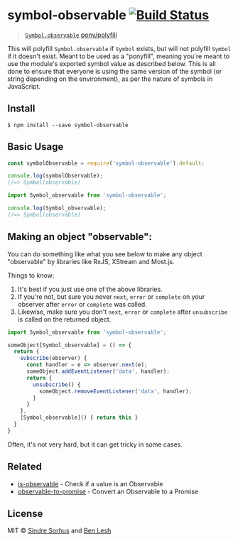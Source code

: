 # symbol-observable [![Build Status](https://travis-ci.org/benlesh/symbol-observable.svg?branch=master)](https://travis-ci.org/benlesh/symbol-observable)

> [`Symbol.observable`](https://github.com/zenparsing/es-observable) [pony/polyfill](https://ponyfill.com)

This will polyfill `Symbol.observable` if `Symbol` exists, but will not polyfill `Symbol` if it doesn't exist. Meant to be used as a "ponyfill", meaning you're meant to use the module's exported symbol value as described below. This is all done to ensure that everyone is using the same version of the symbol (or string depending on the environment), as per the nature of symbols in JavaScript.


## Install

```
$ npm install --save symbol-observable
```


## Basic Usage

```js
const symbolObservable = require('symbol-observable').default;

console.log(symbolObservable);
//=> Symbol(observable)
```

```ts
import Symbol_observable from 'symbol-observable';

console.log(Symbol_observable);
//=> Symbol(observable)
```

## Making an object "observable":

You can do something like what you see below to make any object "observable" by libraries like RxJS, XStream and Most.js.

Things to know:

1. It's best if you just use one of the above libraries.
2. If you're not, but sure you never `next`, `error` or `complete` on your observer after `error` or `complete` was called.
3. Likewise, make sure you don't `next`, `error` or `complete` after `unsubscribe` is called on the returned object.

```ts
import Symbol_observable from 'symbol-observable';

someObject[Symbol_observable] = () => {
  return {
    subscribe(observer) {
      const handler = e => observer.next(e);
      someObject.addEventListener('data', handler);
      return {
        unsubscribe() {
          someObject.removeEventListener('data', handler);
        }
      }
    },
    [Symbol_observable]() { return this }
  }
}
```

Often, it's not very hard, but it can get tricky in some cases.

## Related

- [is-observable](https://github.com/sindresorhus/is-observable) - Check if a value is an Observable
- [observable-to-promise](https://github.com/sindresorhus/observable-to-promise) - Convert an Observable to a Promise


## License

MIT © [Sindre Sorhus](https://sindresorhus.com) and [Ben Lesh](https://github.com/benlesh)
